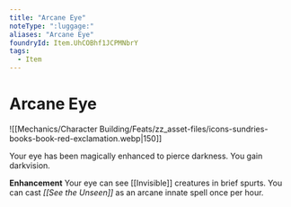 ```yaml
---
title: "Arcane Eye"
noteType: ":luggage:"
aliases: "Arcane Eye"
foundryId: Item.UhCOBhf1JCPMNbrY
tags:
  - Item
---
```


# Arcane Eye
![[Mechanics/Character Building/Feats/zz_asset-files/icons-sundries-books-book-red-exclamation.webp|150]]

Your eye has been magically enhanced to pierce darkness. You gain darkvision.

**Enhancement** Your eye can see [[Invisible]] creatures in brief spurts. You can cast _[[See the Unseen]]_ as an arcane innate spell once per hour.
